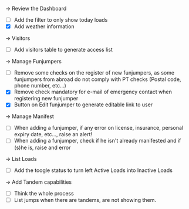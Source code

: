 -> Review the Dashboard
- [ ] Add the filter to only show today loads
- [x] Add weather information

-> Visitors
- [ ] Add visitors table to generate access list

-> Manage Funjumpers
- [ ] Remove some checks on the register of new funjumpers, as some funjumpers from abroad do not comply with PT checks (Postal code, phone number, etc...)
- [x] Remove check mandatory for e-mail of emergency contact when registering new funjumper
- [x] Button on Edit funjumper to generate editable link to user

-> Manage Manifest
- [ ] When adding a funjumper, if any error on license, insurance, personal expiry date, etc..., raise an alert!
- [ ] When adding a funjumper, check if he isn't already manifested and if (s)he is, raise and error

-> List Loads
- [ ] Add the toogle status to turn left Active Loads into Inactive Loads

-> Add Tandem capabilities
- [ ] Think the whole process
- [ ] List jumps when there are tandems, are not showing them.